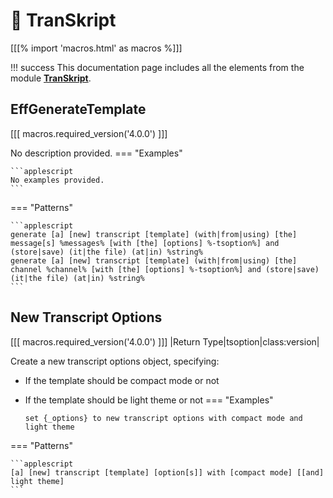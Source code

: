 # 📖 TranSkript

[[[% import 'macros.html' as macros %]]]

!!! success
    This documentation page includes all the elements from the module **[TranSkript](../modules/transkript.md)**.

## EffGenerateTemplate

[[[ macros.required_version('4.0.0') ]]]

No description provided.
=== "Examples"

    ```applescript
    No examples provided.
    ```
=== "Patterns"

    ```applescript
    generate [a] [new] transcript [template] (with|from|using) [the] message[s] %messages% [with [the] [options] %-tsoption%] and (store|save) (it|the file) (at|in) %string%
    generate [a] [new] transcript [template] (with|from|using) [the] channel %channel% [with [the] [options] %-tsoption%] and (store|save) (it|the file) (at|in) %string%
    ```

## New Transcript Options

[[[ macros.required_version('4.0.0') ]]]
|Return Type|tsoption|class:version|

Create a new transcript options object, specifying:
- If the template should be compact mode or not
- If the template should be light theme or not
=== "Examples"

    ```applescript
    set {_options} to new transcript options with compact mode and light theme
    ```
=== "Patterns"

    ```applescript
    [a] [new] transcript [template] [option[s]] with [compact mode] [[and] light theme]
    ```

